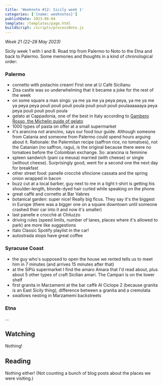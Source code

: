 ```yaml
---
title: 'Weeknote #12: Sicily week 1'
categories: ['{name: weeknotes}']
publishDate: 2023-06-04
template: /templates/page.html
buildScript: /scripts/processNote.js
---
```


_Week 21 (22–28 May 2023)_

Sicily week 1 with I and B. Road trip from Palermo to Noto to the Etna and back to Palermo. Some memories and thoughts in a kind of chronological order:

### Palermo

- cornetto with pistachio cream! First one at U Cafè Sicilianu
- Zisa castle was so underwhelming that it became a joke for the rest of the week
- on some square a man sings: ya me ya me ya peya peya, ya me ya me ya peya peya pouli pouli pouli poula pouli pouli pouli poulaaaaaaya peya peya pouli pouli pouli poula
- gelato at Cappadonia, one of the best in Italy according to [Gambero Rosso, the Michelin guide of gelato](gamberorosso.it/gelaterie/)
- 1000 types of pasta on offer at a small supermarket
- it's arancina not arancino, says our food tour guide. Although someone from Catania and someone from Palermo could spend hours arguing about it. Rationale: the Palermitan recipe (saffron rice, no tomatoes), not the Catanian (no saffron, ragu), is the original because there were no tomatoes before the Colombian exchange. So: arancina is feminine
- spleen sandwich (pani ca meusa) married (with cheese) or single (without cheese). Surprisingly good, went for a second one the next day for breakfast
- other street food: panelle crocchè sfincione cassata and the spring onion wrapped in bacon
- buzz cut at a local barber, guy next to me in a tight t-shirt is getting his shoulder-length, blonde-dyed hair curled while speaking on the phone
- great caffè and cornetto at Bar Vabres
- botanical garden: super nice! Really big ficus. They say it's the biggest in Europe (there was a bigger one on a square downtown until someone crashed their car into it and now it's smaller)
- last panelle e crocchè at Chiluzzo
- driving rules (speed limits, number of lanes, places where it's allowed to park) are more like suggestions
- Italo Classic Spotify playlist in the car!
- autostrada stops have great coffee

### Syracuse Coast

- the guy who's supposed to open the house we rented tells us to meet him in 7 minutes (and arrives 15 minutes after that)
- at the SiPiù supermarket I find the amaro Amara that I'd read about, plus about 5 other types of craft Sicilian amari. The Campari is on the lower shelf
- first granita in Marzamemi at the bar caffè Al Ciclope 2 (because granita is an East Sicily thing), difference between a granita and a cremolata
- swallows nesting in Marzamemi backstreets

### Etna

...

## Watching

Nothing!

## Reading

Nothing either! (Not counting a bunch of blog posts about the places we were visiting.)
